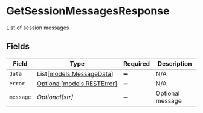 # GetSessionMessagesResponse

List of session messages


## Fields

| Field                                                | Type                                                 | Required                                             | Description                                          |
| ---------------------------------------------------- | ---------------------------------------------------- | ---------------------------------------------------- | ---------------------------------------------------- |
| `data`                                               | List[[models.MessageData](../models/messagedata.md)] | :heavy_minus_sign:                                   | N/A                                                  |
| `error`                                              | [Optional[models.RESTError]](../models/resterror.md) | :heavy_minus_sign:                                   | N/A                                                  |
| `message`                                            | *Optional[str]*                                      | :heavy_minus_sign:                                   | Optional message                                     |